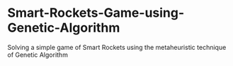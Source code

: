 # Smart-Rockets-Game-using-Genetic-Algorithm
Solving a simple game of Smart Rockets using the metaheuristic technique of Genetic Algorithm
